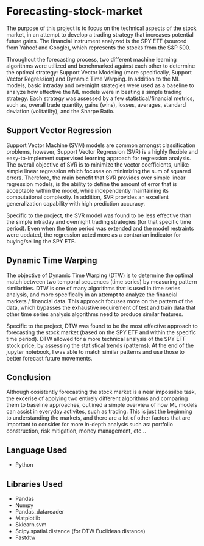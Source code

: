 # Forecasting-stock-market

The purpose of this project is to focus on the technical aspects of the stock market, in an attempt to develop a trading strategy that increases potential future gains. The financial instrument analyzed is the SPY ETF (sourced from Yahoo! and Google), which represents the stocks from the S&P 500.

Throughout the forecasting process, two different machine learning algorithms were utilized and benchmarked against each other to determine the optimal strategy: Support Vector Modeling (more specifically, Support Vector Regression) and Dynamic Time Warping. In addition to the ML models, basic intraday and overnight strategies were used as a baseline to analyze how effective the ML models were in beating a simple trading strategy. Each strategy was assessed by a few statistical/financial metrics, such as, overall trade quantity, gains (wins), losses, averages, standard deviation (volitatilty), and the Sharpe Ratio.

## Support Vector Regression

Support Vector Machine (SVM) models are common amongst classification problems, however, Support Vector Regression (SVR) is a highly flexible and easy-to-implement supervised learning approach for regression analysis. The overall objective of SVR is to minimize the vector coefficients, unlike simple linear regression which focuses on minimizing the sum of squared errors. Therefore, the main benefit that SVR provides over simple linear regression models, is the ability to define the amount of error that is acceptable within the model, while independently maintaining its computational complexity. In addition, SVR provides an excellent generalization capability with high prediction accuracy.

Specific to the project, the SVR model was found to be less effective than the simple intraday and overnight trading strategies (for that specific time period). Even when the time period was extended and the model restraints were updated, the regression acted more as a contrarian indicator for buying/selling the SPY ETF.

## Dynamic Time Warping

The objective of Dynamic Time Warping (DTW) is to determine the optimal match between two temporal sequences (time series) by measuring pattern similarities. DTW is one of many algorithms that is used in time series analysis, and more specifically in an attempt to analyze the financial markets / financial data. This approach focuses more on the pattern of the data, which bypasses the exhaustive requirement of test and train data that other time series analysis algorithms need to produce similar features.

Specific to the project, DTW was found to be the most effective approach to forecasting the stock market (based on the SPY ETF and within the specific time period). DTW allowed for a more technical analysis of the SPY ETF stock price, by assessing the statistical trends (patterns). At the end of the jupyter notebook, I was able to match similar patterns and use those to better forecast future movements.

## Conclusion

Although cosistently forecasting the stock market is a near impossilbe task, the excerise of applying two entirely different algorithms and comparing them to baseline approaches, outlined a simple overview of how ML models can assist in everyday activites, such as trading. This is just the beginning to understanding the markets, and there are a lot of other factors that are important to consider for more in-depth analysis such as: portfolio construction, risk mitigation, money management, etc...

## Language Used

- Python

## Libraries Used

- Pandas
- Numpy
- Pandas_datareader
- Matplotlib
- Sklearn.svm
- Scipy.spatial.distance (for DTW Euclidean distance)
- Fastdtw
